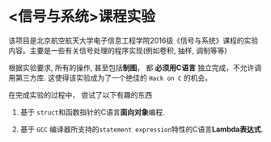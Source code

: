 # <信号与系统>课程实验
该项目是北京航空航天大学电子信息工程学院2016级《信号与系统》课程的实验内容。主要是一些有关信号处理的程序实现(例如卷积, 抽样, 调制等等)

根据实验要求, 所有的操作, 甚至包括**制图**， 都 **必须用C语言** 独立完成，不允许调用第三方库. 这使得该实验成为了一个绝佳的 `Hack on C` 的机会。 

在完成实验的过程中， 尝试了以下有趣的东西

1. 基于 `struct`和函数指针的C语言**面向对象**编程.

2. 基于 `GCC` 编译器所支持的`statement expression`特性的C语言**Lambda表达式**.








